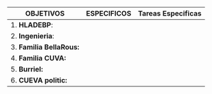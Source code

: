 
| **OBJETIVOS**             | ESPECIFICOS | Tareas Especificas |
| ------------------------- | ----------- | ------------------ |
| 1. **HLADEBP**:           |             |                    |
| 2. **Ingenieria**:        |             |                    |
| 3. **Familia BellaRous:** |             |                    |
| 4. **Familia CUVA:**      |             |                    |
| 5. **Burriel:**           |             |                    |
| 6. **CUEVA politic:**     |             |                    |
